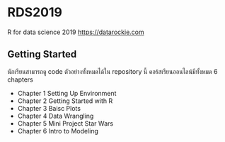 # RDS2019
R for data science 2019
https://datarockie.com

## Getting Started
นักเรียนสามารถดู code ตัวอย่างทั้งหมดได้ใน repository นี้ 
คอร์สเรียนออนไลน์มีทั้งหมด 6 chapters

- Chapter 1 Setting Up Environment
- Chapter 2 Getting Started with R
- Chapter 3 Baisc Plots
- Chapter 4 Data Wrangling
- Chapter 5 Mini Project Star Wars
- Chapter 6 Intro to Modeling

